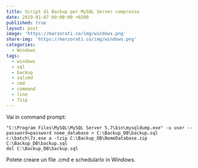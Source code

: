 ```yaml
---
title: Script di Backup per MySQL Server compresso
date: 2019-01-07 09:00:00 +0200
published: true
layout: post
image: 'https://marzorati.co/img/windows.png'
share-img: 'https://marzorati.co/img/windows.png'
categories:
  - Windows
tags:
  - windows
  - sql
  - backup
  - sqlcmd
  - cmd
  - command
  - line
  - 7zip
---
```

Vai in command prompt:   

	"C:\Program Files\MySQL\MySQL Server 5.7\bin\mysqldump.exe" -u user --password=password nome_database > C:\Backup_DB\backup.sql
	c:\batch\7z.exe a -tzip C:\Backup_DB\NomeDatabase.zip C:\Backup_DB\backup.sql
	del C:\Backup_DB\backup.sql

Potete creare un file .cmd e schedularlo in Windows.